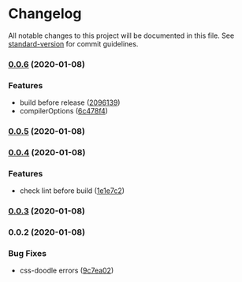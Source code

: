 # Changelog

All notable changes to this project will be documented in this file. See [standard-version](https://github.com/conventional-changelog/standard-version) for commit guidelines.

### [0.0.6](https://github.com/LuXDAmore/vue-css-doodle/compare/v0.0.5...v0.0.6) (2020-01-08)


### Features

* build before release ([2096139](https://github.com/LuXDAmore/vue-css-doodle/commit/2096139d45a9e306a5b07ab40be900ac27b59c54))
* compilerOptions ([6c478f4](https://github.com/LuXDAmore/vue-css-doodle/commit/6c478f48cf4a644f52ca5b0a040274c02bc82be4))

### [0.0.5](https://github.com/LuXDAmore/vue-css-doodle/compare/v0.0.4...v0.0.5) (2020-01-08)

### [0.0.4](https://github.com/LuXDAmore/vue-css-doodle/compare/v0.0.3...v0.0.4) (2020-01-08)


### Features

* check lint before build ([1e1e7c2](https://github.com/LuXDAmore/vue-css-doodle/commit/1e1e7c29de656b2854fd04cf13c72f85dc2629ba))

### [0.0.3](https://github.com/LuXDAmore/vue-css-doodle/compare/v0.0.2...v0.0.3) (2020-01-08)

### 0.0.2 (2020-01-08)

### Bug Fixes

* css-doodle errors ([9c7ea02](https://github.com/LuXDAmore/vue-css-doodle/commit/9c7ea02e2bf5583ae07b25a9b60ab726a662db74))
